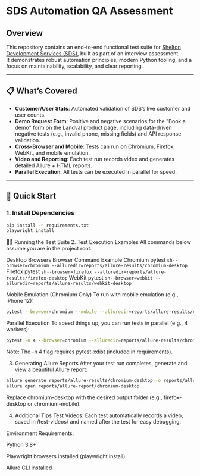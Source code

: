 # SDS Automation QA Assessment

## Overview

This repository contains an end-to-end functional test suite for [Shelton Development Services (SDS)](https://s-d-s.co.uk/), built as part of an interview assessment.  
It demonstrates robust automation principles, modern Python tooling, and a focus on maintainability, scalability, and clear reporting.

---

## 📋 What’s Covered

- **Customer/User Stats**: Automated validation of SDS’s live customer and user counts.
- **Demo Request Form**: Positive and negative scenarios for the "Book a demo" form on the Landval product page, including data-driven negative tests (e.g., invalid phone, missing fields) and API response validation.
- **Cross-Browser and Mobile**: Tests can run on Chromium, Firefox, WebKit, and mobile emulation.
- **Video and Reporting**: Each test run records video and generates detailed Allure + HTML reports.
- **Parallel Execution**: All tests can be executed in parallel for speed.

---

## 🚀 Quick Start

### 1. **Install Dependencies**

```sh
pip install -r requirements.txt
playwright install
```
🧑‍💻 Running the Test Suite
2. Test Execution Examples
All commands below assume you are in the project root.

Desktop Browsers
Browser	Command Example
Chromium	pytest ```sh--browser=chromium --alluredir=reports/allure-results/chromium-desktop```
Firefox	pytest ```sh--browser=firefox --alluredir=reports/allure-results/firefox-desktop```
WebKit	pytest ```sh--browser=webkit --alluredir=reports/allure-results/webkit-desktop```

Mobile Emulation (Chromium Only)
To run with mobile emulation (e.g., iPhone 12):

```sh
pytest --browser=chromium --mobile --alluredir=reports/allure-results/chromium-mobile
```
Parallel Execution
To speed things up, you can run tests in parallel (e.g., 4 workers):

```sh
pytest -n 4 --browser=chromium --alluredir=reports/allure-results/chromium-desktop
```
Note: The -n 4 flag requires pytest-xdist (included in requirements).

3. Generating Allure Reports
After your test run completes, generate and view a beautiful Allure report:
```sh
allure generate reports/allure-results/chromium-desktop -o reports/allure-report/chromium-desktop --clean
allure open reports/allure-report/chromium-desktop
```
Replace chromium-desktop with the desired output folder (e.g., firefox-desktop or chromium-mobile).

4. Additional Tips
Test Videos:
Each test automatically records a video, saved in /test-videos/ and named after the test for easy debugging.

Environment Requirements:

Python 3.8+

Playwright browsers installed (playwright install)

Allure CLI installed 
